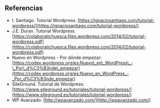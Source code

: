 ## Referencias

* I. Santiago. Tutorial Wordpress. [https://ignaciosantiago.com/tutorial-wordpress/](https://ignaciosantiago.com/tutorial-wordpress/)
* J.E. Duran. Tutorial Wordpress. [https://colaboratichuesca.files.wordpress.com/2014/02/tutorial-wordpress.pdf](https://colaboratichuesca.files.wordpress.com/2014/02/tutorial-wordpress.pdf)
* Nuevo en Wordpress - Por dónde empezar: [https://codex.wordpress.org/es:Nuevo\_en\_WordPress\_-\_Por\_d%C3%B3nde\_empezar](https://codex.wordpress.org/es:Nuevo_en_WordPress_-_Por_d%C3%B3nde_empezar)
* SiteGround. Tutorial de Wordpress: [https://www.siteground.es/tutoriales/tutorial-wordpress/](https://www.siteground.es/tutoriales/tutorial-wordpress/)
* WP Avanzado: [http://wpavanzado.com/](http://wpavanzado.com/)



